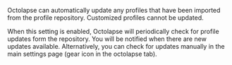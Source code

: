 Octolapse can automatically update any profiles that have been imported from the profile repository.  Customized profiles cannot be updated.

When this setting is enabled, Octolapse will periodically check for profile updates form the repository.  You will be notified when there are new updates available.  Alternatively, you can check for updates manually in the main settings page (gear icon in the octolapse tab).
